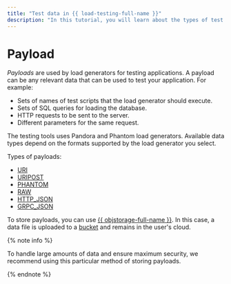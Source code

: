 ```yaml
---
title: "Test data in {{ load-testing-full-name }}"
description: "In this tutorial, you will learn about the types of test data in {{ load-testing-full-name }} and where you can store them."
---
```


# Payload

_Payloads_ are used by load generators for testing applications. A payload can be any relevant data that can be used to test your application. For example:

* Sets of names of test scripts that the load generator should execute.
* Sets of SQL queries for loading the database.
* HTTP requests to be sent to the server.
* Different parameters for the same request.

The testing tools uses Pandora and Phantom load generators. Available data types depend on the formats supported by the load generator you select.

Types of payloads:

* [URI](payloads/uri.md)
* [URIPOST](payloads/uripost.md)
* [PHANTOM](payloads/phantom.md)
* [RAW](payloads/raw.md)
* [HTTP_JSON](payloads/http-json.md)
* [GRPC_JSON](payloads/grpc-json.md)

To store payloads, you can use [{{ objstorage-full-name }}](../../storage/). In this case, a data file is uploaded to a [bucket](../../storage/concepts/bucket.md) and remains in the user's cloud.

{% note info %}

To handle large amounts of data and ensure maximum security, we recommend using this particular method of storing payloads.

{% endnote %}
